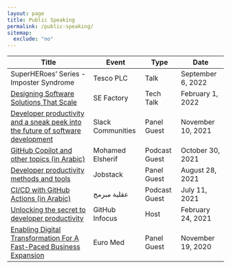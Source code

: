 ```yaml
---
layout: page
title: Public Speaking
permalink: /public-speaking/
sitemap:
  exclude: "no"
---
```


| Title                                                                                                                                                                                                                                  | Event             | Type          | Date              |
| -------------------------------------------------------------------------------------------------------------------------------------------------------------------------------------------------------------------------------------- | ----------------- | ------------- | ----------------- |
| SuperHERoes’ Series - Imposter Syndrome                                                                                                                                                                                                | Tesco PLC         | Talk          | September 6, 2022 |
| [Designing Software Solutions That Scale](https://youtu.be/5H8pY99yLTw)                                                                                                                                                                | SE Factory        | Tech Talk     | February 1, 2022  |
| [Developer productivity and a sneak peek into the future of software development](https://slackcommunity.com/events/details/slack-amsterdam-presents-developer-productivity-and-a-sneak-peek-into-the-future-of-software-development/) | Slack Communities | Panel Guest   | November 10, 2021 |
| [GitHub Copilot and other topics (in Arabic)](https://www.youtube.com/watch?v=MqLfkH9ehjQ)                                                                                                                                             | Mohamed Elsherif  | Podcast Guest | October 30, 2021  |
| [Developer productivity methods and tools](https://jobstack.talentsarena.net/)                                                                                                                                                         | Jobstack          | Panel Guest   | August 28, 2021   |
| [CI/CD with GitHub Actions (in Arabic)](https://www.youtube.com/watch?v=CYj3eoQu1FM)                                                                                                                                                   | عقلية مبرمج      | Podcast Guest | July 11, 2021    |
| [Unlocking the secret to developer productivity](https://infocus.github.com/sessions/unlocking-the-secret-to-developer-productivity/)                                                                                                  | GitHub Infocus    | Host          | February 24, 2021 |
| [Enabling Digital Transformation For A Fast-Paced Business Expansion](https://berytech.org/events/euro-med-scale-up-innovation-day/)                                                                                                   | Euro Med          | Panel Guest   | November 19, 2020 |
